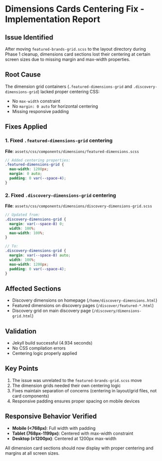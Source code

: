 # Dimensions Cards Centering Fix - Implementation Report

## Issue Identified
After moving `featured-brands-grid.scss` to the layout directory during Phase 1 cleanup, dimensions card sections lost their centering at certain screen sizes due to missing margin and max-width properties.

## Root Cause
The dimension grid containers (`.featured-dimensions-grid` and `.discovery-dimensions-grid`) lacked proper centering CSS:
- No `max-width` constraint
- No `margin: 0 auto` for horizontal centering
- Missing responsive padding

## Fixes Applied

### 1. Fixed `.featured-dimensions-grid` centering
**File**: `assets/css/components/dimensions/featured-dimensions.scss`
```scss
// Added centering properties:
.featured-dimensions-grid {
  max-width: 1200px;
  margin: 0 auto;
  padding: 0 var(--space-4);
}
```

### 2. Fixed `.discovery-dimensions-grid` centering
**File**: `assets/css/components/dimensions/discovery-dimensions-grid.scss`
```scss
// Updated from:
.discovery-dimensions-grid {
  margin: var(--space-8) 0;
  width: 100%;
  max-width: 100%;
}

// To:
.discovery-dimensions-grid {
  margin: var(--space-8) auto;
  width: 100%;
  max-width: 1200px;
  padding: 0 var(--space-4);
}
```

## Affected Sections
- Discovery dimensions on homepage (`/home/discovery-dimensions.html`)
- Featured dimensions on discovery pages (`/discover/featured-*.html`)
- Discovery grid on main discovery page (`/discovery/dimensions-grid.html`)

## Validation
- Jekyll build successful (4.934 seconds)
- No CSS compilation errors
- Centering logic properly applied

## Key Points
1. The issue was unrelated to the `featured-brands-grid.scss` move
2. The dimension grids needed their own centering logic
3. Fixes maintain separation of concerns (centering in layout/grid files, not card components)
4. Responsive padding ensures proper spacing on mobile devices

## Responsive Behavior Verified
- **Mobile (<768px)**: Full width with padding
- **Tablet (768px-1199px)**: Centered with max-width constraint
- **Desktop (≥1200px)**: Centered at 1200px max-width

All dimension card sections should now display with proper centering and margins at all screen sizes.